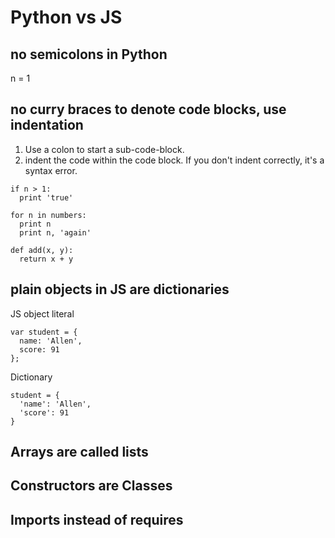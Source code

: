 # Python vs JS

## no semicolons in Python

n = 1

## no curry braces to denote code blocks, use indentation

1. Use a colon to start a sub-code-block.
2. indent the code within the code block. If you don't indent correctly, it's a syntax error.

```
if n > 1:
  print 'true'

for n in numbers:
  print n
  print n, 'again'

def add(x, y):
  return x + y

```

## plain objects in JS are dictionaries

JS object literal
```
var student = {
  name: 'Allen',
  score: 91
};
```

Dictionary
```
student = {
  'name': 'Allen',
  'score': 91
}
```

## Arrays are called lists


## Constructors are Classes


## Imports instead of requires
